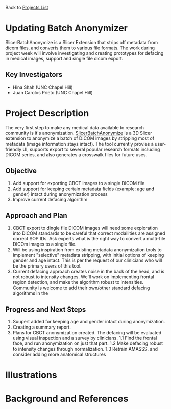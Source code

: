 Back to [Projects List](../../README.md#ProjectsList)

# Updating Batch Anonymizer
SlicerBatchAnonymize is a Slicer Extension that strips off metadata from dicom files, and converts them to various file formats. 
The work during project week will involve investigating and creating prototypes for defacing in medical images, support and single file dicom export.

## Key Investigators
- Hina Shah (UNC Chapel Hill)
- Juan Carolos Prieto (UNC Chapel Hill)

# Project Description
<!-- Add a short paragraph describing the project. -->
The very first step to make any medical data available to research community is it's anonymization. [SlicerBatchAnonymize](https://github.com/hina-shah/SlicerBatchAnonymize)
is a 3D Slicer extension to anonymize a batch of DICOM images by stripping most of metadata (image information stays intact). 
The tool currently provies a user-friendly UI, supports export to several popular research formats including DICOM series, and also generates a crosswalk files for future uses.


## Objective

<!-- Describe here WHAT you would like to achieve (what you will have as end result). -->
1. Add support for exporting CBCT images to a single DICOM file. 
2. Add support for keeping certain metadata fields (example: age and gender) intact during anonymization process
3. Improve current defacing algorithm

## Approach and Plan

<!-- Describe here HOW you would like to achieve the objectives stated above. -->
1. CBCT export to dingle file DICOM images will need some exploration into DICOM standards to be careful that correct modailities are assigned correct SOP IDs. Ask experts what is the right way to convert a multi-file DICOm images to a single file.
2. Will be using inspiration from existing metadata anonymization tools to implement "selective" metadata stripping, with initial options of keeping gender and age intact. This is per the request of our clinicians who will be the primary users of this tool.
3. Current defacing approach creates noise in the back of the head, and is not robust to intensity changes. We'll work on implementing frontal region detection, and make the algorithm robust to intensities. Community is welcome to add their own/other standard defacing algorithms in the 

## Progress and Next Steps

<!-- Update this section as you make progress, describing of what you have ACTUALLY DONE. If there are specific steps that you could not complete then you can describe them here, too. -->

1. Suupert added for keeping age and gender intact during anonymization.
1. Creating a summary report.
1. Plans for CBCT anonymization created. The defacing will be evaluated using visual inspection and a survey by clinicians. 
1.1 Find the frontal face, and run anonymization on just that part.
1.2 Make defacing robust to intensity changes through normalization.
1.3 Retrain AMASSS. and consider adding more anatomical structures

# Illustrations

<!-- Add pictures and links to videos that demonstrate what has been accomplished.
<img width="903" alt="image" src="https://user-images.githubusercontent.com/22948571/216559257-11200a31-1f06-40b8-85b1-2c2059a91805.png">
<img width="306" alt="image" src="https://user-images.githubusercontent.com/22948571/216559084-2cb0842f-ebe1-4bc6-b6db-1ddbd773a2cb.png">
-->

# Background and References

<!-- If you developed any software, include link to the source code repository. If possible, also add links to sample data, and to any relevant publications. -->
